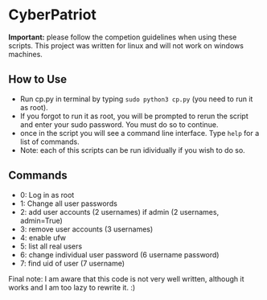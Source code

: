 # CyberPatriot
**Important:** please follow the competion guidelines when using these scripts. This project was written for linux and will not work on windows machines.

## How to Use
- Run cp.py in terminal by typing ```sudo python3 cp.py``` (you need to run it as root).</li>
- If you forgot to run it as root, you will be prompted to rerun the script and enter your sudo password. You must do so to continue.
- once in the script you will see a command line interface. Type ```help``` for a list of commands.
- Note: each of this scripts can be run idividually if you wish to do so.
## Commands
- 0: Log in as root
- 1: Change all user passwords
- 2: add user accounts (2 usernames) if admin (2 usernames, admin=True)
- 3: remove user accounts (3 usernames)
- 4: enable ufw
- 5: list all real users
- 6: change individual user password (6 username password)
- 7: find uid of  user (7 username)

Final note: I am aware that this code is not very well written, although it works and I am too lazy to rewrite it. :)
